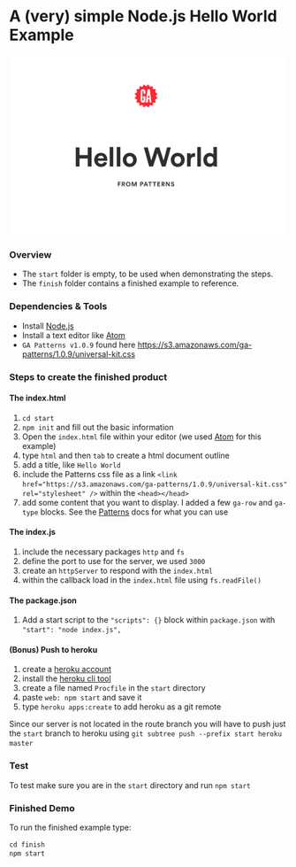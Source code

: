 # A (very) simple Node.js Hello World Example

![demo output](demo.png)

### Overview
- The `start` folder is empty, to be used when demonstrating the steps.
- The `finish` folder contains a finished example to reference.

### Dependencies & Tools
- Install [Node.js](https://nodejs.org/en/download/)
- Install a text editor like [Atom](http://atom.io)
- `GA Patterns v1.0.9` found here https://s3.amazonaws.com/ga-patterns/1.0.9/universal-kit.css

### Steps to create the finished product
#### The index.html
1. `cd start`
2. `npm init` and fill out the basic information
3. Open the `index.html` file within your editor (we used [Atom](http://atom.io) for this example)
4. type `html` and then `tab` to create a html document outline
5. add a title, like `Hello World`
6. include the Patterns css file as a link `<link href="https://s3.amazonaws.com/ga-patterns/1.0.9/universal-kit.css" rel="stylesheet" />` within the `<head></head>`
7. add some content that you want to display. I added a few `ga-row` and `ga-type` blocks. See the [Patterns](http://patterns.generalassemb.ly/kits/universal) docs for what you can use

#### The index.js
1. include the necessary packages `http` and `fs`
2. define the port to use for the server, we used `3000`
3. create an `httpServer` to respond with the `index.html`
4. within the callback load in the `index.html` file using `fs.readFile()`

#### The package.json
1. Add a start script to the `"scripts": {}` block within `package.json` with `"start": "node index.js",`

#### (Bonus) Push to heroku
1. create a [heroku account](https://signup.heroku.com/)
2. install the [heroku cli tool](https://devcenter.heroku.com/articles/heroku-cli)
3. create a file named `Procfile` in the `start` directory
4. paste `web: npm start` and save it
5. type `heroku apps:create` to add heroku as a git remote

Since our server is not located in the route branch you will have to push just the `start` branch to heroku using `git subtree push --prefix start heroku master`

### Test
To test make sure you are in the `start` directory and run `npm start`

### Finished Demo
To run the finished example type:
```
cd finish
npm start
```
